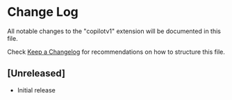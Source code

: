 # Change Log

All notable changes to the "copilotv1" extension will be documented in this file.

Check [Keep a Changelog](http://keepachangelog.com/) for recommendations on how to structure this file.

## [Unreleased]

- Initial release